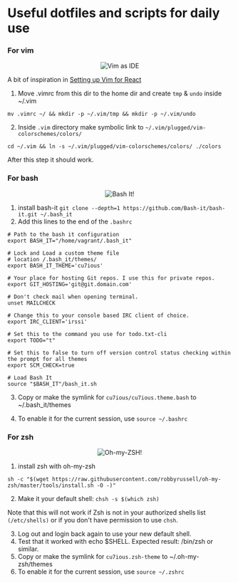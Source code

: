 # Useful dotfiles and scripts for daily use

### For vim

<div align="center">
  <img src="https://cdn.rawgit.com/Cu7ious/dotfiles/2b87fafc/assets/images/vim.png" alt="Vim as IDE" style="max-width:100%;">
</div>

A bit of inspiration in [Setting up Vim for React](https://drivy.engineering/setting-up-vim-for-react/)

1. Move .vimrc from this dir to the home dir and create `tmp` & `undo` inside ~/.vim

`mv .vimrc ~/ && mkdir -p ~/.vim/tmp && mkdir -p ~/.vim/undo`

2. Inside `.vim` directory make symbolic link to `~/.vim/plugged/vim-colorschemes/colors/`

`cd ~/.vim && ln -s ~/.vim/plugged/vim-colorschemes/colors/ ./colors`

After this step it should work.

### For bash

<div align="center">
  <img src="https://cdn.rawgit.com/Cu7ious/dotfiles/2b87fafc/assets/images/bash.png" alt="Bash It!" style="max-width:100%;">
</div>

1. install bash-it
   `git clone --depth=1 https://github.com/Bash-it/bash-it.git ~/.bash_it`
2. Add this lines to the end of the `.bashrc`

```
# Path to the bash it configuration
export BASH_IT="/home/vagrant/.bash_it"

# Lock and Load a custom theme file
# location /.bash_it/themes/
export BASH_IT_THEME='cu7ious'

# Your place for hosting Git repos. I use this for private repos.
export GIT_HOSTING='git@git.domain.com'

# Don't check mail when opening terminal.
unset MAILCHECK

# Change this to your console based IRC client of choice.
export IRC_CLIENT='irssi'

# Set this to the command you use for todo.txt-cli
export TODO="t"

# Set this to false to turn off version control status checking within the prompt for all themes
export SCM_CHECK=true

# Load Bash It
source "$BASH_IT"/bash_it.sh
```

3. Copy or make the symlink for `cu7ious/cu7ious.theme.bash` to ~/.bash_it/themes

4. To enable it for the current session, use `source ~/.bashrc`

### For zsh

<div align="center">
  <img src="https://cdn.rawgit.com/Cu7ious/dotfiles/2b87fafc/assets/images/zsh.png" alt="Oh-my-ZSH!" style="max-width:100%;">
</div>

1. install zsh with oh-my-zsh

`sh -c "$(wget https://raw.githubusercontent.com/robbyrussell/oh-my-zsh/master/tools/install.sh -O -)"`

2. Make it your default shell: `chsh -s $(which zsh)`

Note that this will not work if Zsh is not in your authorized shells list `(/etc/shells)` or if you don't have permission to use `chsh`.

3. Log out and login back again to use your new default shell.
4. Test that it worked with echo $SHELL. Expected result: /bin/zsh or similar.
5. Copy or make the symlink for `cu7ious.zsh-theme` to ~/.oh-my-zsh/themes
6. To enable it for the current session, use `source ~/.zshrc`
